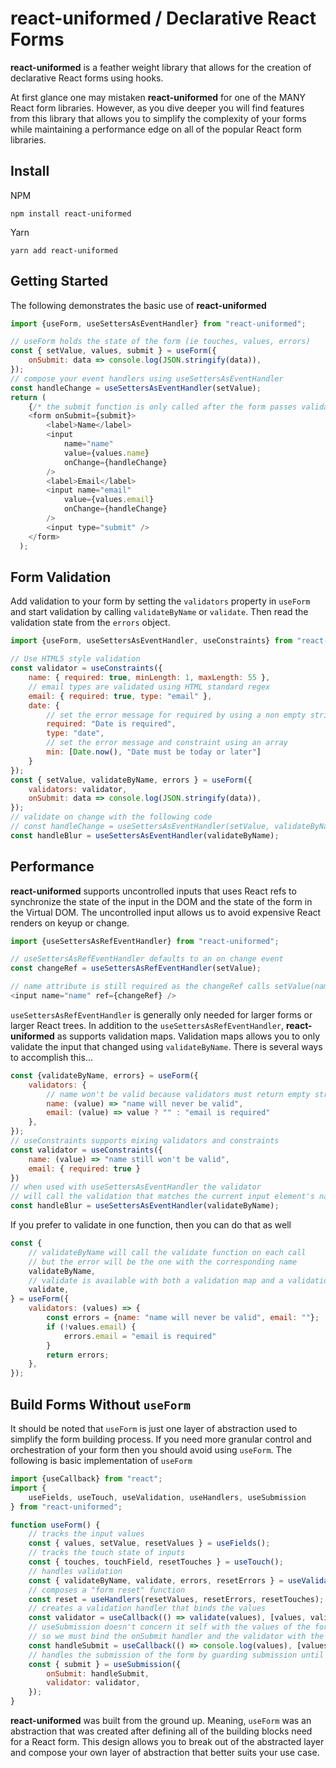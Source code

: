 # react-uniformed / **Declarative React Forms**

**react-uniformed** is a feather weight library that allows for the creation of declarative React forms using hooks.


At first glance one may mistaken **react-uniformed** for one of the MANY React form libraries. However, as you dive deeper you will find features from this library that allows you to simplify the complexity of your forms while maintaining a performance edge on all of the popular React form libraries.

## Install

NPM
```shell
npm install react-uniformed
```
Yarn
```shell
yarn add react-uniformed
```

## Getting Started
The following demonstrates the basic use of **react-uniformed**

```javascript
import {useForm, useSettersAsEventHandler} from "react-uniformed";

// useForm holds the state of the form (ie touches, values, errors)
const { setValue, values, submit } = useForm({
    onSubmit: data => console.log(JSON.stringify(data)),
});
// compose your event handlers using useSettersAsEventHandler
const handleChange = useSettersAsEventHandler(setValue);
return (
    {/* the submit function is only called after the form passes validation */}
    <form onSubmit={submit}>
        <label>Name</label>
        <input
            name="name"
            value={values.name}
            onChange={handleChange}
        />
        <label>Email</label>
        <input name="email"
            value={values.email}
            onChange={handleChange}
        />
        <input type="submit" />
    </form>
  );
```

## Form Validation
Add validation to your form by setting the `validators` property in `useForm` and start validation by calling `validateByName` or `validate`. Then read the validation state from the `errors` object.
```javascript
import {useForm, useSettersAsEventHandler, useConstraints} from "react-uniformed";

// Use HTML5 style validation
const validator = useConstraints({
    name: { required: true, minLength: 1, maxLength: 55 },
    // email types are validated using HTML standard regex
    email: { required: true, type: "email" },
    date: {
        // set the error message for required by using a non empty string
        required: "Date is required",
        type: "date",
        // set the error message and constraint using an array
        min: [Date.now(), "Date must be today or later"]
    }
});
const { setValue, validateByName, errors } = useForm({
    validators: validator,
    onSubmit: data => console.log(JSON.stringify(data)),
});
// validate on change with the following code
// const handleChange = useSettersAsEventHandler(setValue, validateByName);
const handleBlur = useSettersAsEventHandler(validateByName);
```

## Performance
**react-uniformed** supports uncontrolled inputs that uses React refs to synchronize the state of the input in the DOM and the state of the form in the Virtual DOM.  The uncontrolled input allows us to avoid expensive React renders on keyup or change.
```javascript
import {useSettersAsRefEventHandler} from "react-uniformed";

// useSettersAsRefEventHandler defaults to an on change event
const changeRef = useSettersAsRefEventHandler(setValue);

// name attribute is still required as the changeRef calls setValue(name, value) on change
<input name="name" ref={changeRef} />
```

`useSettersAsRefEventHandler` is generally only needed for larger forms or larger React trees. In addition to the `useSettersAsRefEventHandler`, **react-uniformed** as supports validation maps. Validation maps allows you to only validate the input that changed using `validateByName`. There is several ways to accomplish this...

```javascript
const {validateByName, errors} = useForm({
    validators: {
        // name won't be valid because validators must return empty string for valid values
        name: (value) => "name will never be valid",
        email: (value) => value ? "" : "email is required"
    },
});
// useConstraints supports mixing validators and constraints
const validator = useConstraints({
    name: (value) => "name still won't be valid",
    email: { required: true }
})
// when used with useSettersAsEventHandler the validator
// will call the validation that matches the current input element's name
const handleBlur = useSettersAsEventHandler(validateByName);
```
If you prefer to validate in one function, then you can do that as well
```javascript
const {
    // validateByName will call the validate function on each call
    // but the error will be the one with the corresponding name
    validateByName,
    // validate is available with both a validation map and a validation function
    validate,
} = useForm({
    validators: (values) => {
        const errors = {name: "name will never be valid", email: ""};
        if (!values.email) {
            errors.email = "email is required"
        }
        return errors;
    },
});
```
## Build Forms Without `useForm`
It should be noted that `useForm` is just one layer of abstraction used to simplify the form building process. If you need more granular control and orchestration of your form then you should avoid using `useForm`. The following is basic implementation of `useForm`
```javascript
import {useCallback} from "react";
import {
    useFields, useTouch, useValidation, useHandlers, useSubmission
} from "react-uniformed";

function useForm() {
    // tracks the input values
    const { values, setValue, resetValues } = useFields();
    // tracks the touch state of inputs
    const { touches, touchField, resetTouches } = useTouch();
    // handles validation
    const { validateByName, validate, errors, resetErrors } = useValidation(validators);
    // composes a "form reset" function
    const reset = useHandlers(resetValues, resetErrors, resetTouches);
    // creates a validation handler that binds the values
    const validator = useCallback(() => validate(values), [values, validate]);
    // useSubmission doesn't concern it self with the values of the form,
    // so we must bind the onSubmit handler and the validator with the values
    const handleSubmit = useCallback(() => console.log(values), [values]);
    // handles the submission of the form by guarding submission until all values are valid
    const { submit } = useSubmission({
        onSubmit: handleSubmit,
        validator: validator,
    });
}
```

**react-uniformed** was built from the ground up. Meaning, `useForm` was an abstraction that was created after defining all of the building blocks need for a React form.  This design allows you to break out of the abstracted layer and compose your own layer of abstraction that better suits your use case.